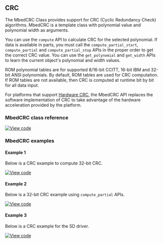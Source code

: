 ## CRC

The MbedCRC Class provides support for CRC (Cyclic Redundancy Check) algorithms. MbedCRC is a template class with polynomial value and polynomial width as arguments.

You can use the `compute` API to calculate CRC for the selected polynomial. If data is available in parts, you must call the `compute_partial_start`, `compute_partial` and `compute_partial_stop` APIs in the proper order to get the correct CRC value. You can use the `get_polynomial` and `get_width` APIs to learn the current object's polynomial and width values.

ROM polynomial tables are for supported 8/16-bit CCITT, 16-bit IBM and 32-bit ANSI polynomials. By default, ROM tables are used for CRC computation. If ROM tables are not available, then CRC is computed at runtime bit by bit for all data input.

For platforms that support [Hardware CRC](https://os.mbed.com/docs/v5.9/reference/hardware-crc.html), the MbedCRC API replaces the software implementation of CRC to take advantage of the hardware acceleration provided by the platform.

### MbedCRC class reference

[![View code](https://www.mbed.com/embed/?type=library)](http://os.mbed.com/docs/v5.9/mbed-os-api-doxy/classmbed_1_1_mbed_c_r_c.html)

### MbedCRC examples

#### Example 1

Below is a CRC example to compute 32-bit CRC.

[![View code](https://www.mbed.com/embed/?url=https://os.mbed.com/teams/mbed_example/code/CRC_example/)](https://os.mbed.com/teams/mbed_example/code/CRC_example/file/a9d9b5c4a32b/main.cpp)

#### Example 2

Below is a 32-bit CRC example using `compute_partial` APIs.

[![View code](https://www.mbed.com/embed/?url=https://os.mbed.com/teams/mbed_example/code/CRC_partial_example/)](https://os.mbed.com/teams/mbed_example/code/CRC_partial_example/file/77ae554366b9/main.cpp)

#### Example 3

Below is a CRC example for the SD driver.

[![View code](https://www.mbed.com/embed/?url=https://os.mbed.com/teams/mbed_example/code/CRC_eample_sd/)](https://os.mbed.com/teams/mbed_example/code/CRC_eample_sd/file/ee110889fa99/main.cpp)
